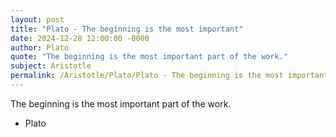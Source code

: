 ```yaml
---
layout: post
title: "Plato - The beginning is the most important"
date: 2024-12-28 12:00:00 -0000
author: Plato
quote: "The beginning is the most important part of the work."
subject: Aristotle
permalink: /Aristotle/Plato/Plato - The beginning is the most important
---
```


The beginning is the most important part of the work.

- Plato
